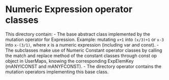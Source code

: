 # Numeric Expression operator classes

This directory contain:
    - The base abstract class implemented by the mutation operator for Expression. Example: mutating `x+1` into `(x/3)+1` or `x-3` into `x-(3/1)`, where _x_ is a numeric expression (including var and const). 
    - The subclasses make use of Numeric Constant operator classes by calling the match and replace method of the constant classes through const op object in UserMaps, knowing the corresponding ExpElemKey (mANYICONST and mANYFCONST).
    - The directory operator contains the mutation operators implementing this base class.
